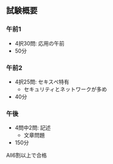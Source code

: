## 試験概要
### 午前1
- 4択30問: 応用の午前
- 50分
### 午前2
- 4択25問: セキスぺ特有
  - セキュリティとネットワークが多め
- 40分
### 午後
- 4問中2問: 記述
  - 文章問題
- 150分

All6割以上で合格
